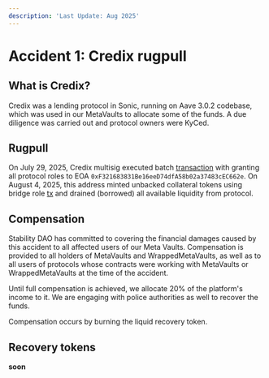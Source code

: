 ```yaml
---
description: 'Last Update: Aug 2025'
---
```


# Accident 1: Credix rugpull

## What is Credix?

Credix was a lending protocol in Sonic, running on Aave 3.0.2 codebase, which was used in our MetaVaults to allocate some of the funds. A due diligence was carried out and protocol owners were KyCed.

## Rugpull

On July 29, 2025, Credix multisig executed batch [transaction](https://sonicscan.org/tx/0x0cc3520951a2b41281dcc9a0d37ef3f7f139b75675d83ae72e3b8e903334f35e) with granting all protocol roles to EOA `0xF321683831Be16eeD74dfA58b02a37483cEC662e`. On August 4, 2025, this address minted unbacked collateral tokens using bridge role [tx](https://sonicscan.org/tx/0x5db25b5c423dafd620d326e8765b160bafacfeaab2fecbb1d239c72dfeee4fa5) and drained (borrowed) all available liquidity from protocol.

## Compensation

Stability DAO has committed to covering the financial damages caused by this accident to all affected users of our Meta Vaults. Compensation is provided to all holders of MetaVaults and WrappedMetaVaults, as well as to all users of protocols whose contracts were working with MetaVaults or WrappedMetaVaults at the time of the accident.

Until full compensation is achieved, we allocate 20% of the platform's income to it. We are engaging with police authorities as well to recover the funds.

Compensation occurs by burning the liquid recovery token.

## Recovery tokens

**soon**
